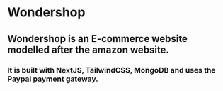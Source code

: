 # Wondershop

## Wondershop is an E-commerce website modelled after the amazon website.

### It is built with NextJS, TailwindCSS, MongoDB and uses the Paypal payment gateway.
